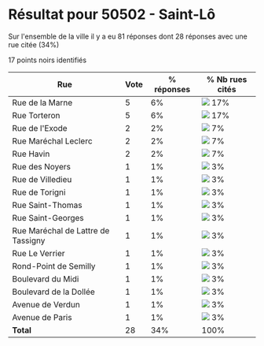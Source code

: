 # Résultat pour 50502 - Saint-Lô

Sur l'ensemble de la ville il y a eu 81 réponses dont 28 réponses avec une rue citée (34%)

17 points noirs identifiés

| Rue | Vote | % réponses | % Nb rues cités|
|-----|------|------------|----------------|
| Rue de la Marne | 5 | 6% | <img src="../../img/bar_17.gif" />&nbsp;17%|
| Rue Torteron | 5 | 6% | <img src="../../img/bar_17.gif" />&nbsp;17%|
| Rue de l'Exode | 2 | 2% | <img src="../../img/bar_7.gif" />&nbsp;7%|
| Rue Maréchal Leclerc | 2 | 2% | <img src="../../img/bar_7.gif" />&nbsp;7%|
| Rue Havin | 2 | 2% | <img src="../../img/bar_7.gif" />&nbsp;7%|
| Rue des Noyers | 1 | 1% | <img src="../../img/bar_3.gif" />&nbsp;3%|
| Rue de Villedieu | 1 | 1% | <img src="../../img/bar_3.gif" />&nbsp;3%|
| Rue de Torigni | 1 | 1% | <img src="../../img/bar_3.gif" />&nbsp;3%|
| Rue Saint-Thomas | 1 | 1% | <img src="../../img/bar_3.gif" />&nbsp;3%|
| Rue Saint-Georges | 1 | 1% | <img src="../../img/bar_3.gif" />&nbsp;3%|
| Rue Maréchal de Lattre de Tassigny | 1 | 1% | <img src="../../img/bar_3.gif" />&nbsp;3%|
| Rue Le Verrier | 1 | 1% | <img src="../../img/bar_3.gif" />&nbsp;3%|
| Rond-Point de Semilly | 1 | 1% | <img src="../../img/bar_3.gif" />&nbsp;3%|
| Boulevard du Midi | 1 | 1% | <img src="../../img/bar_3.gif" />&nbsp;3%|
| Boulevard de la Dollée | 1 | 1% | <img src="../../img/bar_3.gif" />&nbsp;3%|
| Avenue de Verdun | 1 | 1% | <img src="../../img/bar_3.gif" />&nbsp;3%|
| Avenue de Paris | 1 | 1% | <img src="../../img/bar_3.gif" />&nbsp;3%|
| **Total** | 28 | 34% | 100%|
